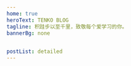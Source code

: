 ```yaml
---
home: true
heroText: TENKO BLOG
tagline: 积跬步以至千里，致敬每个爱学习的你。
bannerBg: none


postList: detailed
---
```


<!-- 下面是首页正文，如果不写则不会显示 -->
